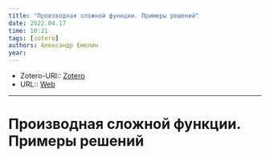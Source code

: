 ```yaml
---
title: "Производная сложной функции. Примеры решений"
date: 2022.04.17
time: 10:21
tags: [zotero]
authors: Александр Емелин
year: 
---
```


- Zotero-URI:: [Zotero](zotero://select/items/@emelinProizvodnayaSlozhnoyFunkcii)
- URL:: [Web](http://mathprofi.ru/proizvodnaya_slozhnoi_funkcii.html)

---

# Производная сложной функции. Примеры решений

